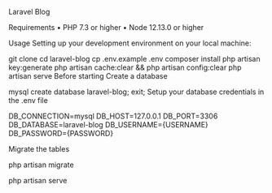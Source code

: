 Laravel Blog

Requirements
• PHP 7.3 or higher
• Node 12.13.0 or higher

Usage
Setting up your development environment on your local machine:

git clone 
cd laravel-blog
cp .env.example .env
composer install
php artisan key:generate
php artisan cache:clear && php artisan config:clear
php artisan serve
Before starting
Create a database

mysql
create database laravel-blog;
exit;
Setup your database credentials in the .env file

DB_CONNECTION=mysql
DB_HOST=127.0.0.1
DB_PORT=3306
DB_DATABASE=laravel-blog
DB_USERNAME={USERNAME}
DB_PASSWORD={PASSWORD}


Migrate the tables

php artisan migrate

php artisan serve